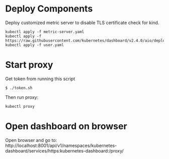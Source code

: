 # Deploy Components


Deploy customized metric server to disable TLS certificate check for kind.

```
kubectl apply -f metric-server.yaml
kubectl apply -f https://raw.githubusercontent.com/kubernetes/dashboard/v2.4.0/aio/deploy/recommended.yaml
kubectl apply -f user.yaml 
```

# Start proxy

Get token from running this script

```
$ ./token.sh
```

Then run proxy:
```
kubectl proxy
```

# Open dashboard on browser

Open browser and go to:
http://localhost:8001/api/v1/namespaces/kubernetes-dashboard/services/https:kubernetes-dashboard:/proxy/

